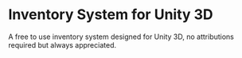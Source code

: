# Inventory System for Unity 3D

A free to use inventory system designed for Unity 3D, no attributions required but always appreciated.
